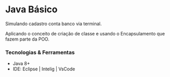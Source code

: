 # Java Básico

Simulando cadastro conta banco via terminal.

Aplicando o conceito de criação de  classe e usando o  Encapsulamento que fazem parte da POO.


### Tecnologias & Ferramentas

* Java 8+
* IDE: Eclipse | Intelig | VsCode


